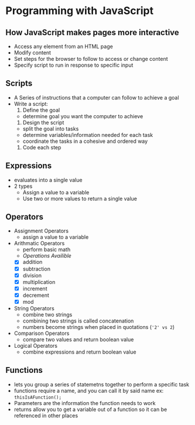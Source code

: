 # Programming with JavaScript

## How JavaScript makes pages more interactive
- Access any element from an HTML page
- Modify content
- Set steps for the browser to follow to access or change content
- Specify script to run in response to specific input

## Scripts
- A Series of instructions that a computer can follow to achieve a goal
- Write a script:
    1. Define the goal
    - determine goal you want the computer to achieve
    1. Design the script
    - split the goal into tasks
    - determine variables/information needed for each task
    - coordinate the tasks in a cohesive and ordered way
    1. Code each step

## Expressions
- evaluates into a single value
- 2 types
    - Assign a value to a variable
    - Use two or more values to return a single value

## Operators
- Assignment Operators
    - assign a value to a variable
- Arithmatic Operators
    - perform basic math
    - *Operations Availible*
    - [x] addition
    - [x] subtraction
    - [x] division
    - [x] multiplication
    - [x] increment
    - [x] decrement
    - [x] mod
- String Operators
    - combine two strings
    - combining two strings is called concatenation
    - numbers become strings when placed in quotations (`'2' vs 2`)
- Comparison Operators
    - compare two values and return boolean value
- Logical Operators
    - combine expressions and return boolean value

## Functions
- lets you group a series of statemetns together to perform a specific task
- functions require a name, and you can call it by said name
    ex: `thisIsAFunction();`
- Parameters are the information the function needs to work
- returns allow you to get a variable out of a function so it can be referenced in other places
